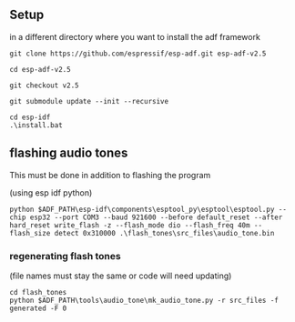 ## Setup

in a different directory where you want to install the adf framework
```
git clone https://github.com/espressif/esp-adf.git esp-adf-v2.5

cd esp-adf-v2.5

git checkout v2.5

git submodule update --init --recursive

cd esp-idf
.\install.bat
```

## flashing audio tones
This must be done in addition to flashing the program

(using esp idf python)

```
python $ADF_PATH\esp-idf\components\esptool_py\esptool\esptool.py --chip esp32 --port COM3 --baud 921600 --before default_reset --after hard_reset write_flash -z --flash_mode dio --flash_freq 40m --flash_size detect 0x310000 .\flash_tones\src_files\audio_tone.bin
```

### regenerating flash tones

(file names must stay the same or code will need updating)

```
cd flash_tones
python $ADF_PATH\tools\audio_tone\mk_audio_tone.py -r src_files -f generated -F 0
```